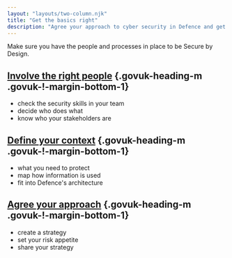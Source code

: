 ```yaml
---
layout: "layouts/two-column.njk"
title: "Get the basics right"
description: "Agree your approach to cyber security in Defence and get your team ready."
---
```


Make sure you have the people and processes in place to be Secure by Design.


## [Involve the right people](/secure-by-design/involve-the-right-people) {.govuk-heading-m .govuk-!-margin-bottom-1}

- check the security skills in your team
- decide who does what
- know who your stakeholders are

## [Define your context](/secure-by-design/define-your-context) {.govuk-heading-m .govuk-!-margin-bottom-1}

- what you need to protect
- map how information is used
- fit into Defence's architecture 

## [Agree your approach](/secure-by-design/agree-your-approach) {.govuk-heading-m .govuk-!-margin-bottom-1}

- create a strategy
- set your risk appetite
- share your strategy


